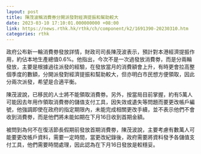 ```yaml
---
layout: post
title: 陳茂波稱消費券分開派發對經濟提振和幫助較大
date: 2023-03-10 17:10:01.000000000 +08:00
link: https://news.rthk.hk/rthk/ch/component/k2/1691390-20230310.htm
categories: rthk
---
```


政府公布新一輪消費劵發放詳情，財政司司長陳茂波表示，預計對本港經濟提振作用，約佔本地生產總值0.6%。他指出，今次不是一次過發放消費劵，而是分兩輪發放，主要是根據過往派發的經驗，在發放當月的消費額會上升，有時更會拉高整個季度的數額，分開派發對經濟提振和幫助較大，但亦明白市民想方便領取，因此分兩次派發，希望是合適平衡。

陳茂波說，已移民的人士將不能領取消費劵。另外，按當局目前掌握，約有5萬人可能因去年用作領取消費劵的儲值支付工具，因失效或遺失等問題而要更改帳戶編號，他強調即使在政府的指定期限內，未能完成相關更改手續，並不表示他們不會收到消費劵，而是他們將未能如期在下月16日收到首期金額。

被問到為何不在復活節長假期前發放首期消費劵，陳茂波說，主要考慮有數萬人可能要更改帳戶資料，需要一定時間，當更改紀錄後，政府需要將資料發予各儲值支付工具，他們需要時間處理，因此認為在下月16日發放是較穩妥。
